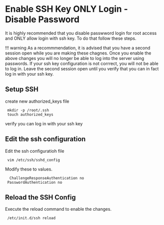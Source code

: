 
# Enable SSH Key ONLY Login - Disable Password 
It is highly recommended that you disable passwword login for root access and ONLY allow login with ssh key. To do that follow these steps. 


!!! warning
	As a recommmendation, it is advised that you have a second session open while you are making these chagnes. Once you enable the above changes you will no longer be able to log into the server using passwords. If your ssh key configuration is not corrrect, you will not be able to log in. Leave the second session open until you verify that you can in fact log in with your ssh key.  

## Setup SSH
create new authorized_keys file 

	 mkdir -p /root/.ssh
	 touch authorized_keys

verify you can log in with your ssh key

## Edit the ssh configuration
Edit the ssh configuratioh file
	  
	 vim /etc/ssh/sshd_config

Modify these to values.
	  
	  ChallengeResponseAuthentication no
     PasswordAuthentication no

## Reload the SSH Config
Execute the reload command to enable the changes. 
     
     /etc/init.d/ssh reload
 
    